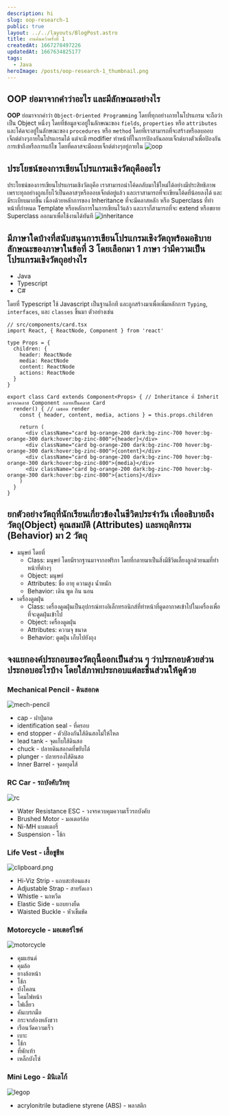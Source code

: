 ```yaml
---
description: hi
slug: oop-research-1
public: true
layout: ../../layouts/BlogPost.astro
title: งานค้นคว้าครั้งที่ 1
createdAt: 1667278497226
updatedAt: 1667634825177
tags:
  - Java
heroImage: /posts/oop-research-1_thumbnail.png
---
```

## OOP ย่อมาจากคำว่าอะไร และมีลักษณะอย่างไร
**OOP** ย่อมาจากคำว่า `Object-Oriented Programming` โดยที่ทุกอย่างภายในโปรแกรม จะถือว่าเป็น Object หนึ่งๆ โดยที่ข้อมูลจะอยู่ในลักษณะของ `fields`, `properties` หรือ `attributes` และโค้ดจะอยู่ในลักษณะของ `procedures` หรือ `method` โดยที่เราสามารถที่จะสร้างหรือลบออบเจ็กต์ต่างๆภายในโปรแกรมได้ แต่จะมี modifier ทำหน้าที่ในการป้องกันออบเจ็กต์บางตัวเพื่อป้องกันการเข้าถึงหรือการแก้ไข โดยที่คลาสจะมีออบเจ็กต์ต่างๆอยู่ภายใน
![oop](/posts/oop-research-1_oop.png)
## ประโยชน์ของการเขียนโปรแกรมเชิงวัตถุคืออะไร
ประโยชน์ของการเขียนโปรแกรมเชิงวัตถุคือ เราสามารถนำโค้ดกลับมาใช้ใหม่ได้อย่างมีประสิทธิภาพ เพราะทุกอย่างถูกเก็บไว้เป็นคลาสๆหรือออบเจ็กต์อยู่แล้ว และเราสามารถที่จะเขียนโค้ดที่น้อยลงได้ และมีระเบียบมากขึ้น เนื่องด้วยหลักการของ Inheritance ที่จะมีคลาสหลัก หรือ Superclass ที่ทำหน้าที่กำหนด Template หรือหลักการในการเขียนไว้แล้ว และเราก็สามารถที่จะ extend หรือขยาย Superclass ออกมาเพื่อใช้งานได้ทันที
![inheritance](/posts/oop-research-1_inheritance.png)
## มีภาษาใดบ้างที่สนับสนุนการเขียนโปรแกรมเชิงวัตถุพร้อมอธิบายลักษณะของภาษาในข้อที่ 3 โดยเลือกมา 1 ภาษา ว่ามีความเป็นโปรแกรมเชิงวัตถุอย่างไร
- Java
- Typescript
- C#
 
โดยที่ Typescript ใช้ Javascript เป็นฐานอีกที และถูกสร้างมาเพื่อเพิ่มหลักการ `Typing`, `interfaces`, และ `classes` ขึ้นมา
ตัวอย่างเช่น

```tsx
// src/components/card.tsx
import React, { ReactNode, Component } from 'react'

type Props = {
  children: {
    header: ReactNode
    media: ReactNode
    content: ReactNode
    actions: ReactNode
  }
}

export class Card extends Component<Props> { // Inheritance ที่ Inherit มาจากคลาส Component กลายเป็นคลาส Card
  render() { // เมธอด render
    const { header, content, media, actions } = this.props.children

    return (
      <div className="card bg-orange-200 dark:bg-zinc-700 hover:bg-orange-300 dark:hover:bg-zinc-800">{header}</div>
      <div className="card bg-orange-200 dark:bg-zinc-700 hover:bg-orange-300 dark:hover:bg-zinc-800">{content}</div>
      <div className="card bg-orange-200 dark:bg-zinc-700 hover:bg-orange-300 dark:hover:bg-zinc-800">{media}</div>
      <div className="card bg-orange-200 dark:bg-zinc-700 hover:bg-orange-300 dark:hover:bg-zinc-800">{actions}</div>
    )
  }
}
```

## ยกตัวอย่างวัตถุที่นักเรียนเกี่ยวข้องในชีวิตประจำวัน เพื่ออธิบายถึง วัตถุ(Object) คุณสมบัติ (Attributes) และพฤติกรรม (Behavior) มา 2 วัตถุ
- มนุษย์ โดยที่
  - Class: มนุษย์ โดยมีรากฐานมาจากอฟริกา โดยที่กลายมาเป็นสิ่งมีชีวิตเลี้ยงลูกด้วยนมที่ทำหน้าที่ต่างๆ
  - Object: มนุษย์
  - Attributes: ชื่อ อายุ ความสูง น้ำหนัก
  - Behavior: เดิน พูด กิน นอน
- เครื่องดูดฝุ่น
  - Class: เครื่องดูดฝุ่นเป็นอุปกรณ์ทางอิเล็กทรอนิกส์ที่ทำหน้าที่ดูดอากาศเข้าไปในเครื่องเพื่อที่จะดูดฝุ่นเข้าไป
  - Object: เครื่องดูดฝุ่น
  - Attributes: ความจุ ขนาด
  - Behavior: ดูดฝุ่น เก็บไปยังถุง
 
## จงแยกองค์ประกอบของวัตถุนี้ออกเป็นส่วน ๆ ว่าประกอบด้วยส่วนประกอบอะไรบ้าง โดยใส่ภาพประกอบแต่ละชิ้นส่วนให้ดูด้วย
### Mechanical Pencil - ดินสอกด
![mech-pencil](/posts/oop-research-1_mech-pencil.png)
- cap - ฝาปุ่มกด
- identification seal - ที่ครอบ
- end stopper - ตัวป้องกันใส้ดินสอไม่ให้ไหล
- lead tank - จุดเก็บใส้ดินสอ
- chuck - ปลายดินสอกดที่ขยับได้
- plunger - ปลายรองไส้ดินสอ
- Inner Barrel - จุดหยุดไส้

### RC Car - รถบังคับวิทยุ
![rc](/posts/oop-research-1_rc.png)
- Water Resistance ESC - วงจรควบคุมความเร็วรถบังคับ
- Brushed Motor - มอเตอร์ล้อ
- Ni-MH แบตเตอรี่
- Suspension - โช้ก

### Life Vest - เสื้อชูชีพ
![clipboard.png](/posts/oop-research-1_clipboard-png.png)
- Hi-Viz Strip - แถบสะท้อนแสง
- Adjustable Strap - สายรัดเอว
- Whistle - นกหวีด
- Elastic Side - แถบยางยืด
- Waisted Buckle - หัวเข็มขัด

### Motorcycle - มอเตอร์ไซค์
![motorcycle](/posts/oop-research-1_motorcycle.png)
- คุมแฮนด์
- คุมล้อ
- ยางล้อหน้า
- โช้ก
- บังโคลน
- โคมไฟหน้า
- ไฟเลี้ยว
- คันเบรกมือ
- กระจกส่องหลังขวา
- เรือนวัดความเร็ว
- เบาะ
- โช้ก
- ที่พักเท้า
- เหล็กบังโซ่

### Mini Lego - มินิเลโก้
![legop](/posts/oop-research-1_legop.png)
- acrylonitrile butadiene styrene (ABS) - พลาสติก